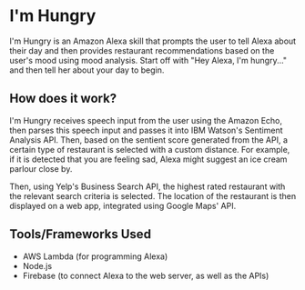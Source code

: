 # I'm Hungry

I'm Hungry is an Amazon Alexa skill that prompts the user to tell Alexa about their day and then provides restaurant recommendations based on the user's mood using mood analysis. Start off with "Hey Alexa, I'm hungry..." and then tell her about your day to begin.

## How does it work?

I'm Hungry receives speech input from the user using the Amazon Echo, then parses this speech input and passes it into IBM Watson's Sentiment Analysis API. Then, based on the sentient score generated from the API, a certain type of restaurant is selected with a custom distance. For example, if it is detected that you are feeling sad, Alexa might suggest an ice cream parlour close by. 

Then, using Yelp's Business Search API, the highest rated restaurant with the relevant search criteria is selected. The location of the restaurant is then displayed on a web app, integrated using Google Maps' API.

## Tools/Frameworks Used

- AWS Lambda (for programming Alexa)
- Node.js
- Firebase (to connect Alexa to the web server, as well as the APIs)
